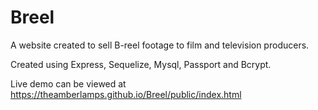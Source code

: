 # Breel
A website created to sell B-reel footage to film and television producers.

Created using Express, Sequelize, Mysql, Passport and Bcrypt.

Live demo can be viewed at https://theamberlamps.github.io/Breel/public/index.html
